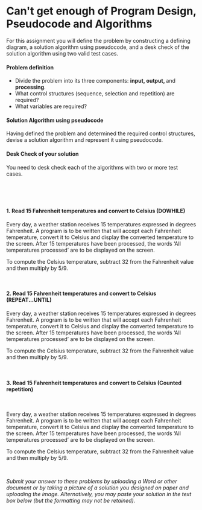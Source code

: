 # Can't get enough of Program Design, Pseudocode and Algorithms

<p>For this assignment you will&nbsp;define the problem by constructing a defining diagram, a solution algorithm using pseudocode, and a desk check of the solution algorithm using two valid test cases.</p>
<h4>Problem definition</h4>
<ul>
<li>Divide the problem into its three components: <strong>input, output, </strong>and<strong> processing</strong>.&nbsp;</li>
<li>What control structures (sequence, selection and repetition) are required?</li>
<li>What variables are required?</li>
</ul>
<h4>Solution Algorithm using pseudocode</h4>
<p>Having defined the problem and determined the required control structures, devise a solution algorithm and represent it using pseudocode.&nbsp;</p>
<h4>Desk Check of your solution</h4>
<p>You need to desk check each of the algorithms with two or more test cases.&nbsp;</p>
<p>&nbsp;</p>
<p>&nbsp;</p>
<h4></h4>
<h4>1.&nbsp;Read&nbsp;15 Fahrenheit temperatures and convert to Celsius (DOWHILE)</h4>
<p>Every day, a weather station receives 15 temperatures expressed in degrees Fahrenheit.&nbsp;A program is to be written that will accept each Fahrenheit temperature, convert it to&nbsp;Celsius and display the converted temperature to the screen. After 15 temperatures&nbsp;have been processed, the words &lsquo;All temperatures processed&rsquo; are to be displayed on the screen.</p>
<p>To compute the Celsius temperature, subtract 32 from the Fahrenheit value and then multiply by 5/9.</p>
<p>&nbsp;</p>
<h4>2.&nbsp;Read&nbsp;15 Fahrenheit temperatures and convert to Celsius (REPEAT...UNTIL)</h4>
<p>Every day, a weather station receives 15 temperatures expressed in degrees Fahrenheit.&nbsp;A program is to be written that will accept each Fahrenheit temperature, convert it to&nbsp;Celsius and display the converted temperature to the screen. After 15 temperatures&nbsp;have been processed, the words &lsquo;All temperatures processed&rsquo; are to be displayed on&nbsp;the screen.</p>
<p><span>To compute the Celsius temperature, subtract 32 from the Fahrenheit value and then multiply by 5/9.</span></p>
<p>&nbsp;</p>
<h4>3.&nbsp;Read&nbsp;15 Fahrenheit temperatures and convert to Celsius (Counted repetition)</h4>
<p>&nbsp;</p>
<p>Every day, a weather station receives 15 temperatures expressed in degrees Fahrenheit.&nbsp;A program is to be written that will accept each Fahrenheit temperature, convert it to&nbsp;Celsius and display the converted temperature to the screen. After 15 temperatures&nbsp;have been processed, the words &lsquo;All temperatures processed&rsquo; are to be displayed on&nbsp;the screen.</p>
<p><span>To compute the Celsius temperature, subtract 32 from the Fahrenheit value and then multiply by 5/9.</span></p>
<p>&nbsp;</p>
<p><em>Submit your answer to these problems by uploading a Word or other document or by taking a picture of a solution you designed on paper and uploading the image. Alternatively, you may paste your solution in the text box below (but the formatting may not be retained).</em></p>